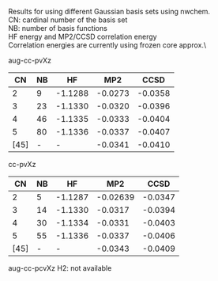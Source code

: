 Results for using different Gaussian basis sets using nwchem.\
CN: cardinal number of the basis set\
NB: number of basis functions\
HF energy and MP2/CCSD correlation energy\
Correlation energies are currently using frozen core approx.\


aug-cc-pvXz

| CN | NB| HF | MP2 | CCSD |
|--- | ---|---| ---| ---|
| 2  | 9  |-1.1288 |-0.0273 | -0.0358|
| 3  | 23 | -1.1330|-0.0320 | -0.0396|
|4   | 46 | -1.1335 |-0.0333|-0.0404|
| 5  | 80 | -1.1336 |-0.0337 | -0.0407|
|[45] | -  | -      | -0.0341 | -0.0410 |


cc-pvXz

| CN | NB |HF | MP2 | CCSD |
|--- | ---|---| ---| ---|
| 2  | 5 |-1.1287 |-0.02639 |-0.0347 |
| 3  | 14| -1.1330 | -0.0317 | -0.0394|
| 4  | 30| -1.1334 |-0.0331 |-0.0403|
| 5  | 55| -1.1336 |-0.0337 | -0.0406|
|[45] | - | - | -0.0343 | -0.0409 |

aug-cc-pcvXz
H2: not available
